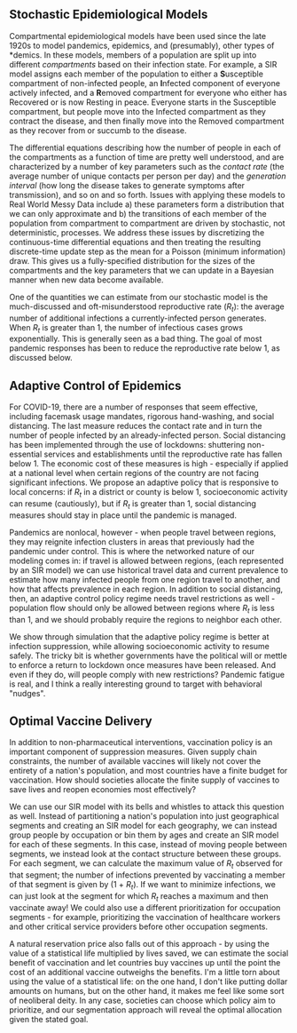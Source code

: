 ## Stochastic Epidemiological Models
Compartmental epidemiological models have been used since the late 1920s to model pandemics, epidemics, and (presumably), other types of *demics. In these models, members of a population are split up into different _compartments_ based on their infection state. For example, a SIR model assigns each member of the population to either a <b>S</b>usceptible compartment of non-infected people, an <b>I</b>nfected component of everyone actively infected, and a <b>R</b>emoved compartment for everyone who either has Recovered or is now Resting in peace. Everyone starts in the Susceptible compartment, but people move into the Infected compartment as they contract the disease, and then finally move into the Removed compartment as they recover from or succumb to the disease.

The differential equations describing how the number of people in each of the compartments as a function of time are pretty well understood, and are characterized by a number of key parameters such as the <i>contact rate</i> (the average number of unique contacts per person per day) and the <i>generation interval</i> (how long the disease takes to generate symptoms after transmission), and so on and so forth. Issues with applying these models to Real World Messy Data include a) these parameters form a distribution that we can only approximate and b) the transitions of each member of the population from compartment to compartment are driven by stochastic, not deterministic, processes. We address these issues by discretizing the continuous-time differential equations and then treating the resulting discrete-time update step as the mean for a Poisson (minimum information) draw. This gives us a fully-specified distribution for the sizes of the compartments and the key parameters that we can update in a Bayesian manner when new data become available.

One of the quantities we can estimate from our stochastic model is the much-discussed and oft-misunderstood reproductive rate (<i>R<sub>t</sub></i>): the average number of additional infections a currently-infected person generates. When <i>R<sub>t</sub></i> is greater than 1, the number of infectious cases grows exponentially. This is generally seen as a bad thing. The goal of most pandemic responses has been to reduce the reproductive rate below 1, as discussed below.

## Adaptive Control of Epidemics
For COVID-19, there are a number of responses that seem effective, including facemask usage mandates, rigorous hand-washing, and social distancing. The last measure reduces the contact rate and in turn the number of people infected by an already-infected person. Social distancing has been implemented through the use of lockdowns: shuttering non-essential services and establishments until the reproductive rate has fallen below 1. The economic cost of these measures is high - especially if applied at a national level when certain regions of the country are not facing significant infections. We propose an adaptive policy that is responsive to local concerns: if <i>R<sub>t</sub></i> in a district or county is below 1, socioeconomic activity can resume (cautiously), but if <i>R<sub>t</sub></i> is greater than 1, social distancing measures should stay in place until the pandemic is managed.

Pandemics are nonlocal, however - when people travel between regions, they may reignite infection clusters in areas that previously had the pandemic under control. This is where the networked nature of our modeling comes in: if travel is allowed between regions, (each represented by an SIR model) we can use historical travel data and current prevalence to estimate how many infected people from one region travel to another, and how that affects prevalence in each region. In addition to social distancing, then, an adaptive control policy regime needs travel restrictions as well - population flow should only be allowed between regions where <i>R<sub>t</sub></i> is less than 1, and we should probably require the regions to neighbor each other.

We show through simulation that the adaptive policy regime is better at infection suppression, while allowing socioeconomic activity to resume safely. The tricky bit is whether governments have the political will or mettle to enforce a return to lockdown once measures have been released. And even if they do, will people comply with new restrictions? Pandemic fatigue is real, and I think a really interesting ground to target with behavioral "nudges".

## Optimal Vaccine Delivery
In addition to non-pharmaceutical interventions, vaccination policy is an important component of suppression measures. Given supply chain constraints, the number of available vaccines will likely not cover the entirety of a nation's population, and most countries have a finite budget for vaccination. How should societies allocate the finite supply of vaccines to save lives and reopen economies most effectively? 

We can use our SIR model with its bells and whistles to attack this question as well. Instead of partitioning a nation's population into just geographical segments and creating an SIR model for each geography, we can instead group people by occupation or bin them by ages and create an SIR model for each of these segments. In this case, instead of moving people between segments, we instead look at the contact structure between these groups. For each segment, we can calculate the maximum value of <i>R<sub>t</sub></i> observed for that segment; the number of infections prevented by vaccinating a member of that segment is given by (1 + <i>R<sub>t</sub></i>). If we want to minimize infections, we can just look at the segment for which <i>R<sub>t</sub></i> reaches a maximum and then vaccinate away! We could also use a different prioritization for occupation segments - for example, prioritizing the vaccination of healthcare workers and other critical service providers before other occupation segments.

A natural reservation price also falls out of this approach - by using the value of a statistical life multiplied by lives saved, we can estimate the social benefit of vaccination and let countries buy vaccines up until the point the cost of an additional vaccine outweighs the benefits. I'm a little torn about using the value of a statistical life: on the one hand, I don't like putting dollar amounts on humans, but on the other hand, it makes me feel like some sort of neoliberal deity. In any case, societies can choose which policy aim to prioritize, and our segmentation approach will reveal the optimal allocation given the stated goal.